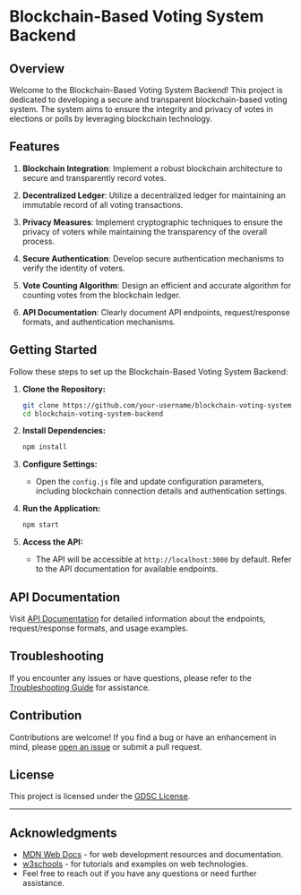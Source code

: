 # Blockchain-Based Voting System Backend

## Overview

Welcome to the Blockchain-Based Voting System Backend! This project is dedicated to developing a secure and transparent blockchain-based voting system. The system aims to ensure the integrity and privacy of votes in elections or polls by leveraging blockchain technology.

## Features

1. **Blockchain Integration**: Implement a robust blockchain architecture to secure and transparently record votes.

2. **Decentralized Ledger**: Utilize a decentralized ledger for maintaining an immutable record of all voting transactions.

3. **Privacy Measures**: Implement cryptographic techniques to ensure the privacy of voters while maintaining the transparency of the overall process.

4. **Secure Authentication**: Develop secure authentication mechanisms to verify the identity of voters.

5. **Vote Counting Algorithm**: Design an efficient and accurate algorithm for counting votes from the blockchain ledger.

6. **API Documentation**: Clearly document API endpoints, request/response formats, and authentication mechanisms.

## Getting Started

Follow these steps to set up the Blockchain-Based Voting System Backend:

1. **Clone the Repository:**
    ```bash
    git clone https://github.com/your-username/blockchain-voting-system-backend.git
    cd blockchain-voting-system-backend
    ```

2. **Install Dependencies:**
    ```bash
    npm install
    ```

3. **Configure Settings:**
    - Open the `config.js` file and update configuration parameters, including blockchain connection details and authentication settings.

4. **Run the Application:**
    ```bash
    npm start
    ```

5. **Access the API:**
    - The API will be accessible at `http://localhost:3000` by default. Refer to the API documentation for available endpoints.

## API Documentation

Visit [API Documentation](docs/api.md) for detailed information about the endpoints, request/response formats, and usage examples.

## Troubleshooting

If you encounter any issues or have questions, please refer to the [Troubleshooting Guide](docs/troubleshooting.md) for assistance.

## Contribution

Contributions are welcome! If you find a bug or have an enhancement in mind, please [open an issue](https://github.com/your-username/blockchain-voting-system-backend/issues) or submit a pull request.

## License

This project is licensed under the [GDSC License](LICENSE).

---
## Acknowledgments

- [MDN Web Docs](https://developer.mozilla.org/en-US/) - for web development resources and documentation.
- [w3schools](www.w3schools.com) - for tutorials and examples on web technologies.
- Feel free to reach out if you have any questions or need further assistance.
